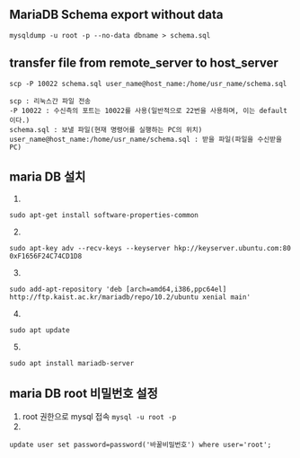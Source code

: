 ## MariaDB Schema export without data
`mysqldump -u root -p --no-data dbname > schema.sql`

## transfer file from remote_server to host_server
`scp -P 10022 schema.sql user_name@host_name:/home/usr_name/schema.sql`
```
scp : 리눅스간 파일 전송
-P 10022 : 수신측의 포트는 10022를 사용(일반적으로 22번을 사용하며, 이는 default이다.)
schema.sql : 보낼 파일(현재 명령어를 실행하는 PC의 위치)
user_name@host_name:/home/usr_name/schema.sql : 받을 파일(파일을 수신받을 PC)
```

## maria DB 설치

1. 
``sudo apt-get install software-properties-common``

2. 
``sudo apt-key adv --recv-keys --keyserver hkp://keyserver.ubuntu.com:80 0xF1656F24C74CD1D8``

3.
``sudo add-apt-repository 'deb [arch=amd64,i386,ppc64el] http://ftp.kaist.ac.kr/mariadb/repo/10.2/ubuntu xenial main'``

4.
``sudo apt update``

5. 
``sudo apt install mariadb-server``

## maria DB root 비밀번호 설정

1. root 권한으로 mysql 접속
``mysql -u root -p``
2. 
``update user set password=password('바꿀비밀번호') where user='root';``

